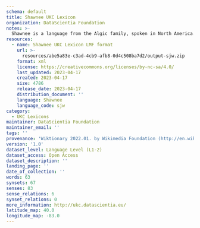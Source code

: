 ```yaml
---
schema: default
title: Shawnee UKC Lexicon
organization: DataScientia Foundation
notes: >-
  Shawnee is a language from the Algic family, spoken in North America. The UKC Lexicon of Shawnee is represented as a lexico-semantic network. It consists of words, word senses, synsets, as well as sense-level and synset-level relationships.
resources:
  - name: Shawnee UKC Lexicon LMF format
    url: >-
      resources/abe5a83e-c3ad-4cb9-afb8-0d4c508ba7d2/output-sjw.zip
    format: xml
    license: https://creativecommons.org/licenses/by-nc-sa/4.0/
    last_updated: 2023-04-17
    created: 2023-04-17
    size: 4786
    release_date: 2023-04-17
    distribution_document: ''
    language: Shawnee
    language_code: sjw
category:
  - UKC Lexicons
maintainer: DataScientia Foundation
maintainer_email: ''
tags: ''
provenance: 'Wiktionary 2022.01. by Wikimedia Foundation (http://en.wiktionary.org); CogNet 2.1 by Khuyagbaatar Batsuren, National University of Mongolia (http://cognet.ukc.disi.unitn.it); KinDiv: Kinship Diversity 1.0 by Temuulen Khishigsuren (http://ukc.disi.unitn.it/index.php/kinship/); MorphyNet 2.0 by Gábor Bella and Khuyagbaatar Batsuren (http://ukc.disi.unitn.it/index.php/morphynet/); Native Languages of the Americas 2021.11. by Laura Redish and Orrin Lewis (http://www.native-languages.org); Princeton WordNet 2.1 by Princeton University (https://wordnet.princeton.edu)'
version: '1.0'
dataset_level: Language Level (L1-2)
dataset_access: Open Access
dataset_description: ''
landing_page: ''
date_of_collection: ''
words: 63
synsets: 67
senses: 83
sense_relations: 6
synset_relations: 0
more_information: http://ukc.datascientia.eu/
latitude_map: 40.0
longitude_map: -83.0
---
```

